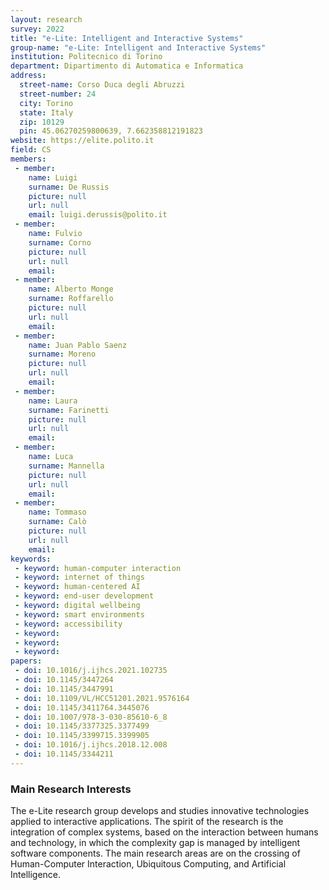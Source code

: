 ```yaml
---
layout: research
survey: 2022 
title: "e-Lite: Intelligent and Interactive Systems"
group-name: "e-Lite: Intelligent and Interactive Systems"
institution: Politecnico di Torino
department: Dipartimento di Automatica e Informatica
address: 
  street-name: Corso Duca degli Abruzzi
  street-number: 24
  city: Torino
  state: Italy
  zip: 10129
  pin: 45.06270259800639, 7.662358812191823
website: https://elite.polito.it
field: CS
members: 
 - member:
    name: Luigi 
    surname: De Russis
    picture: null
    url: null
    email: luigi.derussis@polito.it
 - member: 
    name: Fulvio
    surname: Corno
    picture: null
    url: null
    email: 
 - member: 
    name: Alberto Monge
    surname: Roffarello
    picture: null
    url: null
    email: 
 - member: 
    name: Juan Pablo Saenz
    surname: Moreno
    picture: null
    url: null
    email: 
 - member: 
    name: Laura
    surname: Farinetti
    picture: null
    url: null
    email: 
 - member: 
    name: Luca
    surname: Mannella
    picture: null
    url: null
    email: 
 - member: 
    name: Tommaso
    surname: Calò
    picture: null
    url: null
    email: 
keywords: 
 - keyword: human-computer interaction
 - keyword: internet of things
 - keyword: human-centered AI
 - keyword: end-user development
 - keyword: digital wellbeing
 - keyword: smart environments
 - keyword: accessibility
 - keyword: 
 - keyword: 
 - keyword: 
papers: 
 - doi: 10.1016/j.ijhcs.2021.102735
 - doi: 10.1145/3447264
 - doi: 10.1145/3447991
 - doi: 10.1109/VL/HCC51201.2021.9576164
 - doi: 10.1145/3411764.3445076
 - doi: 10.1007/978-3-030-85610-6_8
 - doi: 10.1145/3377325.3377499
 - doi: 10.1145/3399715.3399905
 - doi: 10.1016/j.ijhcs.2018.12.008
 - doi: 10.1145/3344211
---
```



### Main Research Interests
The e-Lite research group develops and studies innovative technologies applied to interactive applications. The spirit of the research is the integration of complex systems, based on the interaction between humans and technology, in which the complexity gap is managed by intelligent software components.
The main research areas are on the crossing of Human-Computer Interaction, Ubiquitous Computing, and Artificial Intelligence.